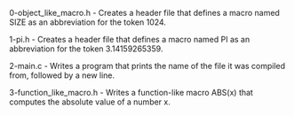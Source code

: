 0-object_like_macro.h - Creates a header file that defines a macro named SIZE as an abbreviation for the token 1024.



1-pi.h - Creates a header file that defines a macro named PI as an abbreviation for the token 3.14159265359.



2-main.c - Writes a program that prints the name of the file it was compiled from, followed by a new line.



3-function_like_macro.h - Writes a function-like macro ABS(x) that computes the absolute value of a number x.



